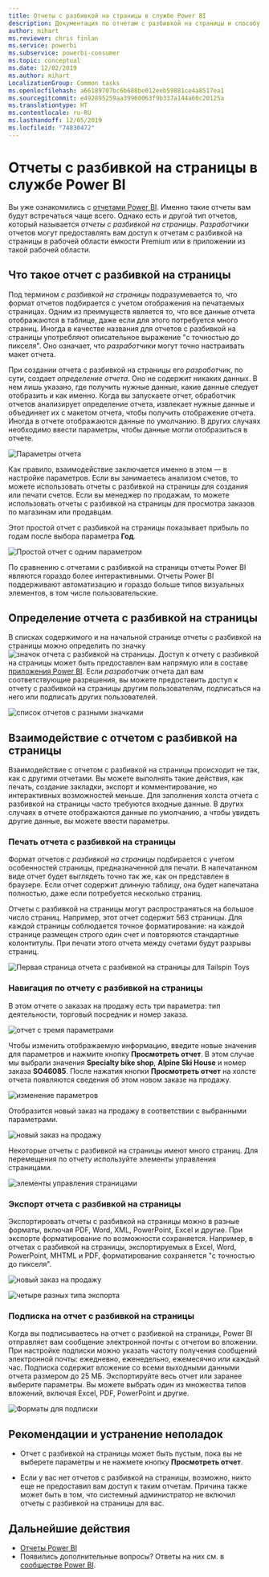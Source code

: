```yaml
---
title: Отчеты с разбивкой на страницы в службе Power BI
description: Документация по отчетам с разбивкой на страницы и способу их просмотра в службе Power BI
author: mihart
ms.reviewer: chris finlan
ms.service: powerbi
ms.subservice: powerbi-consumer
ms.topic: conceptual
ms.date: 12/02/2019
ms.author: mihart
LocalizationGroup: Common tasks
ms.openlocfilehash: a66189707bc6b688be012eeb59881ce4a8517ea1
ms.sourcegitcommit: e492895259aa39960063f9b337a144a60c20125a
ms.translationtype: HT
ms.contentlocale: ru-RU
ms.lasthandoff: 12/05/2019
ms.locfileid: "74830472"
---
```

# <a name="paginated-reports-in-the-power-bi-service"></a>Отчеты с разбивкой на страницы в службе Power BI
Вы уже ознакомились с [отчетами Power BI](end-user-reports.md). Именно такие отчеты вам будут встречаться чаще всего. Однако есть и другой тип отчетов, который называется *отчеты с разбивкой на страницы*. *Разработчики* отчетов могут предоставлять вам доступ к отчетам с разбивкой на страницы в рабочей области емкости Premium или в приложении из такой рабочей области. 

## <a name="what-is-a-paginated-report"></a>Что такое отчет с разбивкой на страницы

Под термином *с разбивкой на страницы* подразумевается то, что формат отчетов подбирается с учетом отображения на печатаемых страницах. Одним из преимуществ является то, что все данные отчета отображаются в таблице, даже если для этого потребуется много страниц. Иногда в качестве названия для отчетов с разбивкой на страницы употребляют описательное выражение "с точностью до пикселя". Оно означает, что *разработчики* могут точно настраивать макет отчета.

При создании отчета с разбивкой на страницы его *разработчик*, по сути, создает *определение отчета*. Оно не содержит никаких данных. В нем лишь указано, где получить нужные данные, какие данные следует отобразить и как именно. Когда вы запускаете отчет, обработчик отчетов анализирует определение отчета, извлекает нужные данные и объединяет их с макетом отчета, чтобы получить отображение отчета. Иногда в отчете отображаются данные по умолчанию. В других случаях необходимо ввести параметры, чтобы данные могли отобразиться в отчете. 

   ![Параметры отчета](./media/end-user-paginated-report/power-bi-report-parameters.png)

Как правило, взаимодействие заключается именно в этом — в настройке параметров. Если вы занимаетесь анализом счетов, то можете использовать отчеты с разбивкой на страницы для создания или печати счетов. Если вы менеджер по продажам, то можете использовать отчеты с разбивкой на страницы для просмотра заказов по магазинам или продавцам. 

Этот простой отчет с разбивкой на страницы показывает прибыль по годам после выбора параметра **Год**. 

![Простой отчет с одним параметром](./media/end-user-paginated-report/power-bi-report-simple.png)

По сравнению с отчетами с разбивкой на страницы отчеты Power BI являются гораздо более интерактивными. Отчеты Power BI поддерживают автоматизацию и гораздо больше типов визуальных элементов, в том числе пользовательские.

## <a name="identify-a-paginated-report"></a>Определение отчета с разбивкой на страницы

В списках содержимого и на начальной странице отчеты с разбивкой на страницы можно определить по значку ![значок отчета с разбивкой на страницы](media/end-user-paginated-report/power-bi-report-icon.png).  Доступ к отчету с разбивкой на страницы может быть предоставлен вам напрямую или в составе [приложения Power BI](end-user-apps.md). Если *разработчик* отчета дал вам соответствующие разрешения, вы можете предоставить доступ к отчету с разбивкой на страницы другим пользователям, подписаться на него или подписать других пользователей.

![список отчетов с разными значками](./media/end-user-paginated-report/power-bi-report-list.png)

## <a name="interact-with-a-paginated-report"></a>Взаимодействие с отчетом с разбивкой на страницы

Взаимодействие с отчетом с разбивкой на страницы происходит не так, как с другими отчетами. Вы можете выполнять такие действия, как печать, создание закладки, экспорт и комментирование, но интерактивных возможностей меньше. Для заполнения холста отчета с разбивкой на страницы часто требуются входные данные.  В других случаях в отчете отображаются данные по умолчанию, а чтобы увидеть другие данные, вы можете ввести параметры.

### <a name="print-a-paginated-report"></a>Печать отчета с разбивкой на страницы

Формат отчетов *с разбивкой на страницы* подбирается с учетом особенностей страницы, предназначенной для печати. В напечатанном виде отчет будет выглядеть точно так же, как он представлен в браузере. Если отчет содержит длинную таблицу, она будет напечатана полностью, даже если потребуется несколько страниц. 

Отчеты с разбивкой на страницы могут распространяться на большое число страниц. Например, этот отчет содержит 563 страницы. Для каждой страницы соблюдается точное форматирование: на каждой странице размещен строго один счет и повторяются стандартные колонтитулы. При печати этого отчета между счетами будут разрывы страниц.

   ![Первая страница отчета с разбивкой на страницы для Tailspin Toys](./media/end-user-paginated-report/power-bi-paginated-500.png)


### <a name="navigate-the-paginated-report"></a>Навигация по отчету с разбивкой на страницы

В этом отчете о заказах на продажу есть три параметра: тип деятельности, торговый посредник и номер заказа. 

![отчет с тремя параметрами](./media/end-user-paginated-report/power-bi-parameter.png)

Чтобы изменить отображаемую информацию, введите новые значения для параметров и нажмите кнопку **Просмотреть отчет**. В этом случае мы выбрали значения **Specialty bike shop**, **Alpine Ski House** и номер заказа **SO46085**. После нажатия кнопки **Просмотреть отчет** на холсте отчета появляются сведения об этом новом заказе на продажу.

![изменение параметров](./media/end-user-paginated-report/power-bi-order.png)

Отобразится новый заказ на продажу в соответствии с выбранными параметрами. 

![новый заказ на продажу](./media/end-user-paginated-report/power-bi-new-order.png)

Некоторые отчеты с разбивкой на страницы имеют много страниц.  Для перемещения по отчету используйте элементы управления страницами. 

![элементы управления страницами](./media/end-user-paginated-report/power-bi-page.png)

### <a name="export-the-paginated-report"></a>Экспорт отчета с разбивкой на страницы
Экспортировать отчеты с разбивкой на страницы можно в разные форматы, включая PDF, Word, XML, PowerPoint, Excel и другие. При экспорте форматирование по возможности сохраняется. Например, в отчетах с разбивкой на страницы, экспортируемых в Excel, Word, PowerPoint, MHTML и PDF, форматирование сохраняется "с точностью до пикселя". 

![новый заказ на продажу](./media/end-user-paginated-report/power-bi-exporting.png)

![четыре разных типа экспорта](./media/end-user-paginated-report/power-bi-four.png)

### <a name="subscribe-to-the-paginated-report"></a>Подписка на отчет с разбивкой на страницы
Когда вы подписываетесь на отчет с разбивкой на страницы, Power BI отправляет вам сообщение электронной почты с отчетом во вложении. При настройке подписки можно указать частоту получения сообщений электронной почты: ежедневно, еженедельно, ежемесячно или каждый час. Подписка содержит вложение со всеми выходными данными отчета размером до 25 МБ. Экспортируйте весь отчет или заранее выберите параметры. Вы можете выбрать один из множества типов вложений, включая Excel, PDF, PowerPoint и другие.  

![Форматы для подписки](./media/end-user-paginated-report/power-bi-export-list.png)

## <a name="considerations-and-troubleshooting"></a>Рекомендации и устранение неполадок

- Отчет с разбивкой на страницы может быть пустым, пока вы не выберете параметры и не нажмете кнопку **Просмотреть отчет**.

- Если у вас нет отчетов с разбивкой на страницы, возможно, никто еще не предоставил вам доступ к таким отчетам. Причина также может быть в том, что системный администратор не включил отчеты с разбивкой на страницы для вас. 

 

## <a name="next-steps"></a>Дальнейшие действия
- [Отчеты Power BI](end-user-reports.md)
- Появились дополнительные вопросы? Ответы на них см. в [сообществе Power BI](https://community.powerbi.com/).

